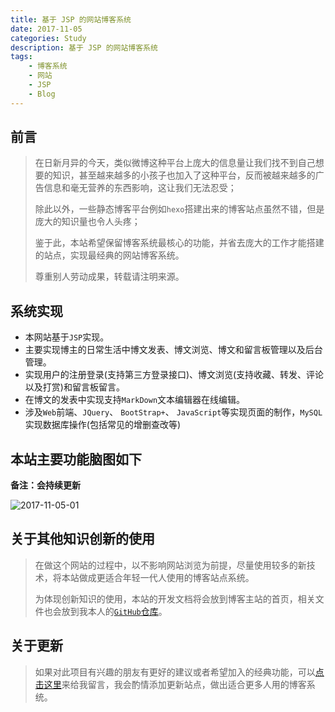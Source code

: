 ```yaml
---
title: 基于 JSP 的网站博客系统
date: 2017-11-05
categories: Study
description: 基于 JSP 的网站博客系统
tags: 
    - 博客系统 
    - 网站
    - JSP
    - Blog 
---
```


## 前言
> 在日新月异的今天，类似微博这种平台上庞大的信息量让我们找不到自己想要的知识，甚至越来越多的小孩子也加入了这种平台，反而被越来越多的广告信息和毫无营养的东西影响，这让我们无法忍受；
> 
> 除此以外，一些静态博客平台例如`hexo`搭建出来的博客站点虽然不错，但是庞大的知识量也令人头疼；
> 
> 鉴于此，本站希望保留博客系统最核心的功能，并省去庞大的工作才能搭建的站点，实现最经典的网站博客系统。
> 
> 尊重别人劳动成果，转载请注明来源。

## 系统实现
* 本网站基于`JSP`实现。
* 主要实现博主的日常生活中博文发表、博文浏览、博文和留言板管理以及后台管理。
* 实现用户的注册登录(支持第三方登录接口)、博文浏览(支持收藏、转发、评论以及打赏)和留言板留言。
* 在博文的发表中实现支持`MarkDown`文本编辑器在线编辑。
* 涉及`Web`前端、`JQuery`、 `BootStrap+`、 `JavaScript`等实现页面的制作，`MySQL`实现数据库操作(包括常见的增删查改等)

## 本站主要功能脑图如下
**备注：会持续更新**

![2017-11-05-01](http://ovefvi4g3.bkt.clouddn.com/2017-11-05-01-1.png)

## 关于其他知识创新的使用
> 在做这个网站的过程中，以不影响网站浏览为前提，尽量使用较多的新技术，将本站做成更适合年轻一代人使用的博客站点系统。
> 
> 为体现创新知识的使用，本站的开发文档将会放到博客主站的首页，相关文件也会放到我本人的[`GitHub`仓库](https://github.com/athlonreg/Blog-JSP-MySQL)。

## 关于更新
> 如果对此项目有兴趣的朋友有更好的建议或者希望加入的经典功能，可以[点击这里](https://github.com/athlonreg/Blog-JSP-MySQL)来给我留言，我会酌情添加更新站点，做出适合更多人用的博客系统。


